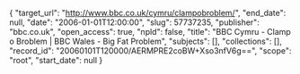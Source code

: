 {
  "target_url": "http://www.bbc.co.uk/cymru/clampobroblem/", 
  "end_date": null, 
  "date": "2006-01-01T12:00:00", 
  "slug": 57737235, 
  "publisher": "bbc.co.uk", 
  "open_access": true, 
  "npld": false, 
  "title": "BBC Cymru - Clamp o Broblem | BBC Wales - Big Fat Problem", 
  "subjects": [], 
  "collections": [], 
  "record_id": "20060101T120000/AERMPRE2coBW+Xso3nfV6g==", 
  "scope": "root", 
  "start_date": null
}

